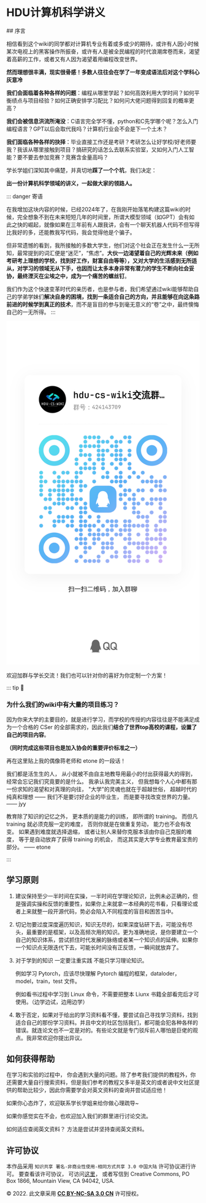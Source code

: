 # HDU计算机科学讲义
<Parallax />
## 序言

相信看到这个wiki的同学都对计算机专业有着或多或少的期待，或许有人因小时候某次电视上的黑客操作所振奋，或许有人是被全民编程的时代浪潮席卷而来，渴望着高薪的工作，或者又有人因为渴望着用编程改变世界。

**然而理想很丰满，现实很骨感！多数人往往会在学了一年变成语法后对这个学科心灰意冷**

**我们会面临着各种各样的问题**：编程从哪里学起？如何高效利用大学时间？如何平衡绩点与项目经验？如何正确安排学习配比？如何问大佬问题得到回复的概率更高？

**我们会被信息洪流所淹没**：C语言完全学不懂，python和C先学哪个呢？怎么入门编程语言？GPT以后会取代我吗？计算机行业会不会是下一个土木？

**我们面临各种各样的抉择**：毕业直接工作还是考研？考研怎么让好学校/好老师要我？我该从哪里接触到项目？搞研究的话怎么去联系实验室，又如何入门人工智能？要不要去参加竞赛？竞赛含金量高吗？

学长学姐们深知其中痛楚，并真切地**踩了一个个坑**，我们决定：

**出一份计算机科学领域的讲义，一起做大家的领路人。**

::: danger 寄语

在我增加这块内容的时候，已经2024年了，在我刚开始落笔构建这篇wiki的时候，完全想象不到在未来短短几年的时间里，所谓大模型领域（如GPT）会有如此之快的崛起，就像如果在三年前有人跟我讲，会有一个聊天机器人代码不但写得比我好的多，还能教我写代码，我会觉得他是个骗子。


但非常遗憾的看到，我所接触的多数大学生，他们对这个社会正在发生什么一无所知，最常提到的词汇便是“迷茫”，“焦虑”。**大伙一边渴望着自己的光辉未来（例如考研考上理想的学校，找到好工作，财富自由等等），又对大学的生活感到无所适从，对学习的领域无从下手，也因而让太多本身非常有潜力的学生不断向社会妥协，最终湮灭在尘埃之中，成为一个痛苦的螺丝钉**。


我们作为这个快速变革时代的亲历者，也是参与者，我们希望通过wiki能够帮助自己的学弟学妹们**解决自身的困境，找到一条适合自己的方向，并且能够在向这条路前进的时候学到真正的技术**，而不是盲目的参与到毫无意义的“卷”之中，最终懊悔自己的一无所得。
:::

<a href="https://qm.qq.com/q/e95N3xDZLO" target="_blank" class="image-container">
    <picture>
        <source media="(prefers-color-scheme: dark)" srcset="./2025-hdu-cs-wiki-qqgroup-night.jpg">
        <img class="responsive-image" alt="HDU CS Wiki QQ群" src="./2025-hdu-cs-wiki-qqgroup-day.jpg">
    </picture>
</a>

欢迎加群与学长交流！我们也可以针对你的喜好为你定制一个方案！

::: tip 🤔

### 为什么我们的wiki中有大量的项目练习？

因为你来大学的主要目的，就是进行学习，而学校的传授的内容往往是不能满足成为一个合格的 CSer 的全部需求的，因此我们**结合了世界top高校的课程，设置了自己的项目内容**。

**（同时完成这些项目也是加入协会的重要评价标准之一）**

再在这里贴上我的偶像蒋老师和 etone 的一段话！

我们都是活生生的人， 从小就被不由自主地教导用最小的付出获得最大的得到， 经常会忘记我们究竟要的是什么。 我承认我完美主义， 但我想每个人心中都有那一份求知的渴望和对真理的向往， "大学"的灵魂也就在于超越世俗， 超越时代的纯真和理想 —— 我们不是要讨好企业的毕业生， 而是要寻找改变世界的力量。 —— jyy

教育除了知识的记忆之外， 更本质的是能力的训练， 即所谓的 training。 而但凡 training 就必须克服一定的难度， 否则你就是在做重复劳动， 能力也不会有改变。 如果遇到难度就选择退缩， 或者让别人来替你克服本该由你自己克服的难度， 等于是自动放弃了获得 training 的机会， 而这其实是大学专业教育最宝贵的部分。 —— etone

:::

## 学习原则

1. 建议保持至少一半时间在实操，一半时间在学理论知识，比例未必正确的，但是强调实操和反馈的重要性，如果你上来就拿一本经典的花书看，只看理论或者上来就整一段开源代码，势必会陷入不同程度的盲目和困苦当中。
2. 切记勿要过度深度遍历知识，知识无尽的，如果深度钻研下去，可能没有尽头，最重要的是框架，以及高频次用的知识。更为准确地说，是你要建立一个自己的知识体系，尝试抓住时代发展的脉络或者某一个知识点的延伸。如果你一个知识点无限迭代下去，可能长时间没有正反馈，一瞬间就放弃了。
3. 对于学到的知识 一定要注重实践 不能只学习理论知识。

    例如学习 Pytorch，应该尽快理解 Pytorch 编程的框架，dataloder，model，train，test 文件。

    例如看书过程中学习到 Linux 命令，不需要把整本 Liunx 书籍全部看完后才可使用。（边学边试，边用边学）

4. 敢于否定，如果对于给出的学习资料看不懂，要尝试自己寻找学习资料，找到适合自己的那份学习资料。并且中文的社区包括我们，都可能会犯各种各样的错误。就连论文也不一定是对的。有些论文就是专门驳斥前人哪怕是巨佬的观点。我非常欢迎你提出异议。

## **如何获得帮助**

在学习和实验的过程中， 你会遇到大量的问题。除了参考我们提供的教程外，你还需要大量自行搜索资料，但是我们参考的教程又多半是英文的或者说中文社区提供的帮助比较少，因此你需要学会对英文资料的查询并尝试适应他！

如果你心态炸了，欢迎联系学长学姐来给你做心理疏导~

如果你感觉实在不会，也欢迎加入我们的群里进行讨论交流。

如何适应查阅英文资料？ 方法是尝试并坚持查阅英文资料。

## **许可协议**

本作品采用 `知识共享 署名-非商业性使用-相同方式共享 3.0 中国大陆` 许可协议进行许可。 要查看该许可协议， 可访问[这里](http://creativecommons.org/licenses/by-nc-sa/3.0/cn/)， 或者写信到 Creative Commons, PO Box 1866, Mountain View, CA 94042, USA.

© 2022. 此文章采用 [**CC BY-NC-SA 3.0 CN**](http://creativecommons.org/licenses/by-nc-sa/3.0/cn/) 许可授权。
